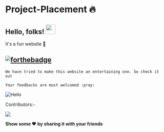 # Project-Placement 🔥

## Hello, folks! <img src="https://raw.githubusercontent.com/MartinHeinz/MartinHeinz/master/wave.gif" width="30px">

It's a fun website :star_struck:

## [![forthebadge](https://forthebadge.com/images/badges/built-with-love.svg)](https://forthebadge.com)

`We have tried to make this website an entertaining one. So check it out`

```Your feedbacks are most welcomed :pray: ```

![Hello](https://media.tenor.com/images/e74b49b7704262cd62370a4116c964fa/tenor.gif)

Contributors:-

![](https://img.shields.io/badge/Sameer_Nayak-Priya_Verma-informational?style=flat&logo=<LOGO_NAME>&logoColor=white&color=2bbc8a)

**Show some :heart: by sharing it with your friends**
